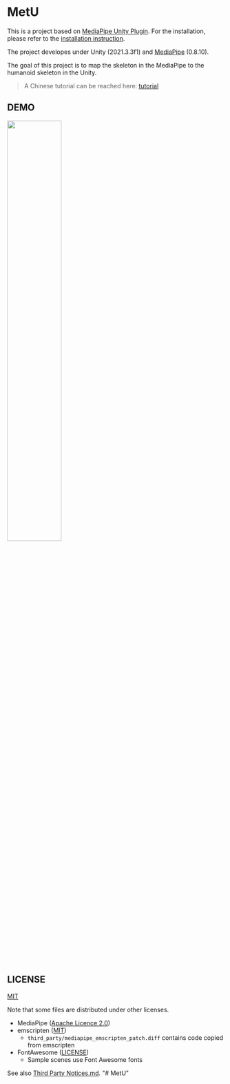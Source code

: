 # MetU

This is a project based on [MediaPipe Unity Plugin](https://github.com/homuler/MediaPipeUnityPlugin). For the installation, please refer to the [installation instruction](https://github.com/homuler/MediaPipeUnityPlugin/wiki/Installation-Guide).

The project developes under Unity (2021.3.3f1) and [MediaPipe](https://github.com/google/mediapipe) (0.8.10).

The goal of this project is to map the skeleton in the MediaPipe to the humanoid skeleton in the Unity.

> A Chinese tutorial can be reached here: [tutorial](https://blog.gannipiece.tw/posts/%E5%A6%82%E4%BD%95%E5%B0%87-mediapipe-%E7%9A%84%E9%AA%A8%E6%9E%B6%E8%BD%89%E6%8F%9B%E5%88%B0-unity-%E4%BA%BA%E9%AB%94%E9%AA%A8%E6%9E%B6/)

## DEMO
[<img src="https://user-images.githubusercontent.com/84123268/203553124-95beb156-3260-4d8d-bbb3-9a2f3a9e0836.png" width=50% height=50%>](https://youtu.be/khKpmSmNCM8)

## LICENSE

[MIT](https://github.com/GanniPiece/MeU/blob/master/LICENSE)

Note that some files are distributed under other licenses.

- MediaPipe ([Apache Licence 2.0](https://github.com/google/mediapipe/blob/e6c19885c6d3c6f410c730952aeed2852790d306/LICENSE))
- emscripten ([MIT](https://github.com/emscripten-core/emscripten/blob/7c873832e933e86855f5ef5f7c6438f0e457c94e/LICENSE))
   - `third_party/mediapipe_emscripten_patch.diff` contains code copied from emscripten
- FontAwesome ([LICENSE](https://github.com/FortAwesome/Font-Awesome/blob/7cbd7f9951be31f9d06b6ac97739a700320b9130/LICENSE.txt))
   - Sample scenes use Font Awesome fonts

See also [Third Party Notices.md](https://github.com/GanniPiece/MediaPipeUnityPlugin/blob/master/Third%20Party%20Notices.md).
"# MetU" 
